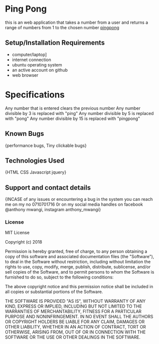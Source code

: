 # Ping Pong
this is an web application that takes a number from a user and returns a range of numbers from 1 to the chosen number
[pingpong](https://anthonymwangi072.github.io/Ping-Pong/) 

## Setup/Installation Requirements
* computer/laptop]
* internet connection
* ubuntu operating system
* an active account on github
* web browser

# Specifications
Any number that is entered clears the previous number
Any number divisible by 3 is replaced with "ping"
Any number divisible by 5 is replaced with "pong"
Any number divisible by 15 is replaced with "pingpong"

## Known Bugs
{performance bugs,
Tiny clickable bugs}

## Technologies Used
{HTML CSS Javascript jquery}

## Support and contact details
{INCASE of any issues or encountering a bug in the system you can reach me on my no 0710701716 0r on my social media handles on facebook @anthony mwangi, instagram anthony_mwangi}

### License
MIT License

Copyright (c) 2018 

Permission is hereby granted, free of charge, to any person obtaining a copy
of this software and associated documentation files (the "Software"), to deal
in the Software without restriction, including without limitation the rights
to use, copy, modify, merge, publish, distribute, sublicense, and/or sell
copies of the Software, and to permit persons to whom the Software is
furnished to do so, subject to the following conditions:

The above copyright notice and this permission notice shall be included in all
copies or substantial portions of the Software.

THE SOFTWARE IS PROVIDED "AS IS", WITHOUT WARRANTY OF ANY KIND, EXPRESS OR
IMPLIED, INCLUDING BUT NOT LIMITED TO THE WARRANTIES OF MERCHANTABILITY,
FITNESS FOR A PARTICULAR PURPOSE AND NONINFRINGEMENT. IN NO EVENT SHALL THE
AUTHORS OR COPYRIGHT HOLDERS BE LIABLE FOR ANY CLAIM, DAMAGES OR OTHER
LIABILITY, WHETHER IN AN ACTION OF CONTRACT, TORT OR OTHERWISE, ARISING FROM,
OUT OF OR IN CONNECTION WITH THE SOFTWARE OR THE USE OR OTHER DEALINGS IN THE
SOFTWARE.
